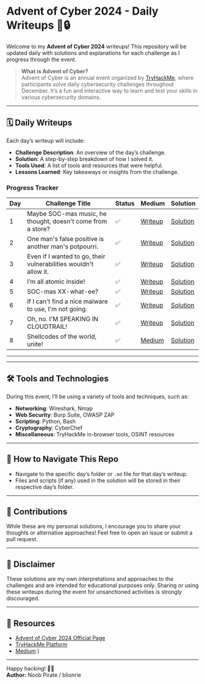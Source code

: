# Advent of Cyber 2024 - Daily Writeups 🎄🔒

Welcome to my **Advent of Cyber 2024** writeups! This repository will be updated daily with solutions and explanations for each challenge as I progress through the event. 

> **What is Advent of Cyber?**  
> Advent of Cyber is an annual event organized by [TryHackMe](https://tryhackme.com/), where participants solve daily cybersecurity challenges throughout December. It’s a fun and interactive way to learn and test your skills in various cybersecurity domains.

---

## 🗓 Daily Writeups

Each day’s writeup will include:  
- **Challenge Description**: An overview of the day’s challenge.  
- **Solution**: A step-by-step breakdown of how I solved it.  
- **Tools Used**: A list of tools and resources that were helpful.  
- **Lessons Learned**: Key takeaways or insights from the challenge.

### Progress Tracker
| Day | Challenge Title | Status | Medium | Solution |
|-----|-----------------|--------|--------|--------------|
| 1   | Maybe SOC-mas music, he thought, doesn't come from a store? | ✅ | [Writeup](https://4nuxd.medium.com/tryhackme-advent-of-cyber-2024-day-1-maybe-soc-mas-music-he-thought-doesnt-come-from-a-a30c6a091294) | [Solution](./Day1.md) |
| 2   | One man's false positive is another man's potpourri. | ✅ | [Writeup]([https://Writeup.com/@yourusername/day2](https://4nuxd.medium.com/tryhackme-advent-of-cyber-2024-day-2-one-mans-false-positive-is-another-man-s-potpourri-296a4cdefeac)) | [Solution](./Day2.md) |
| 3   | Even if I wanted to go, their vulnerabilities wouldn't allow it. | ✅ | [Writeup](https://Writeup.com/@yourusername/day3) | [Solution](./Day3.md) |
| 4   | I’m all atomic inside! | ✅ | [Writeup](https://Writeup.com/@yourusername/day4) | [Solution](./Day4.md) |
| 5   | SOC-mas XX-what-ee? | ✅ | [Writeup](https://Writeup.com/@yourusername/day5) | [Solution](./Day5.md) |
| 6   | If I can't find a nice malware to use, I'm not going. | ✅ | [Writeup](https://Writeup.com/@yourusername/day6) | [Solution](./Day6.md) |
| 7   | Oh, no. I'M SPEAKING IN CLOUDTRAIL! | ✅ | [Writeup](https://Writeup.com/@yourusername/day7) | [Solution](./Day7.md) |
| 8   | Shellcodes of the world, unite! | ✅ | [Medium](https://medium.com/@yourusername/day8) | [Solution](./Day8.md) |

---

---

## 🛠 Tools and Technologies
During this event, I’ll be using a variety of tools and techniques, such as:  
- **Networking**: Wireshark, Nmap  
- **Web Security**: Burp Suite, OWASP ZAP  
- **Scripting**: Python, Bash  
- **Cryptography**: CyberChef  
- **Miscellaneous**: TryHackMe in-browser tools, OSINT resources  

---

## 🚀 How to Navigate This Repo
- Navigate to the specific day’s folder or `.md` file for that day’s writeup.  
- Files and scripts (if any) used in the solution will be stored in their respective day’s folder.

---

## 🤝 Contributions
While these are my personal solutions, I encourage you to share your thoughts or alternative approaches! Feel free to open an issue or submit a pull request.  

---

## 📜 Disclaimer
These solutions are my own interpretations and approaches to the challenges and are intended for educational purposes only. Sharing or using these writeups during the event for unsanctioned activities is strongly discouraged.  

---

## 🔗 Resources
- [Advent of Cyber 2024 Official Page](https://tryhackme.com/christmas)  
- [TryHackMe Platform](https://tryhackme.com/)  
- [Medium](https://4nuxd.medium.com)  )  

---

Happy hacking! 🎅🎄  
**Author:**  Noob Pirate / blionrie  
